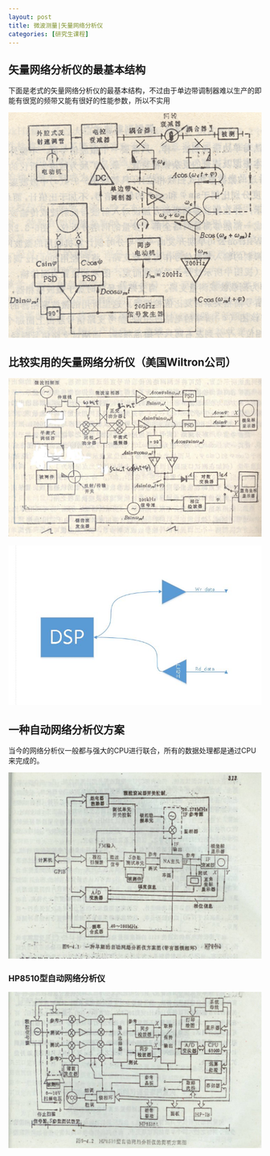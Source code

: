 ```yaml
---
layout: post
title: 微波测量|矢量网络分析仪
categories: [研究生课程]
---
```


## 矢量网络分析仪的最基本结构

下面是老式的矢量网络分析仪的最基本结构，不过由于单边带调制器难以生产的即能有很宽的频带又能有很好的性能参数，所以不实用

![](../image/graduate-courses/microwave-measurement/vector-network-analyzer.png)

## 比较实用的矢量网络分析仪（美国Wiltron公司）

![](../image/graduate-courses/microwave-measurement/vector-network-analyzer1.png)

![](../image/graduate-courses/high-speed-data-acquisition/three-states-gate.JPG)


## 一种自动网络分析仪方案

当今的网络分析仪一般都与强大的CPU进行联合，所有的数据处理都是通过CPU来完成的。

![](../image/graduate-courses/microwave-measurement/vector-network-analyzer2.jpg)

### HP8510型自动网络分析仪

![](../image/graduate-courses/microwave-measurement/vector-network-analyzer3.jpg)